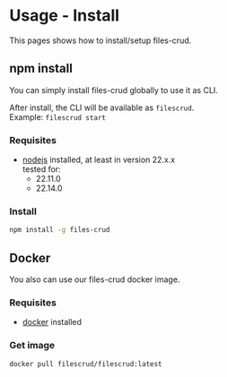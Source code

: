 # Usage - Install

This pages shows how to install/setup files-crud.

## npm install
You can simply install files-crud globally to use it as CLI.

After install, the CLI will be available as `filescrud`. \
Example: `filescrud start`

### Requisites
* [nodejs](https://nodejs.org/en) installed, at least in version 22.x.x \
  tested for:
  * 22.11.0
  * 22.14.0

### Install
```bash
npm install -g files-crud
```

## Docker
You also can use our files-crud docker image.

### Requisites
* [docker](https://www.docker.com/) installed

### Get image
```bash
docker pull filescrud/filescrud:latest
```
